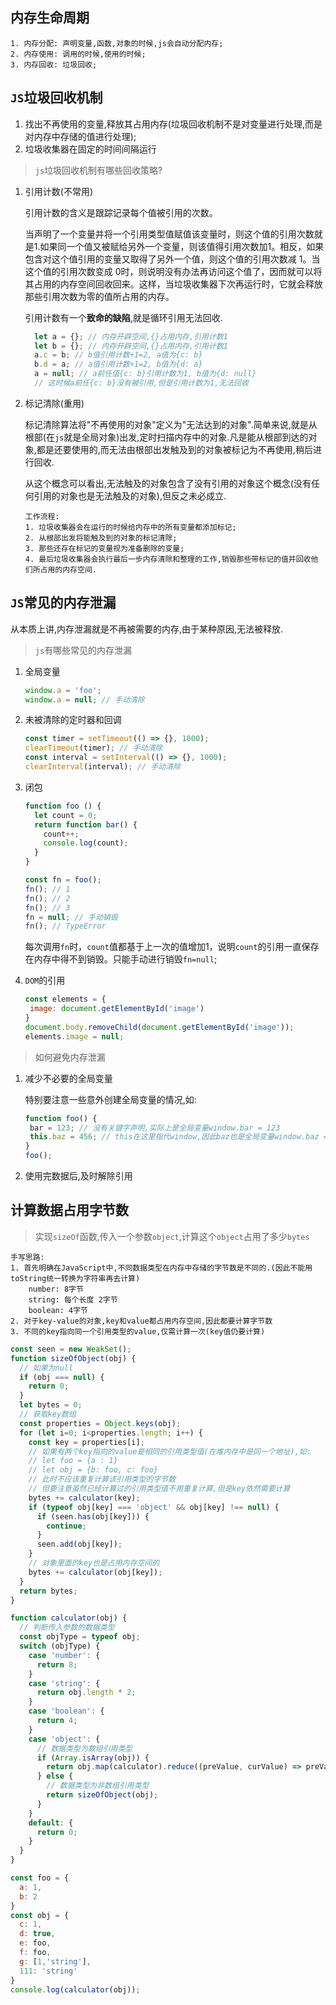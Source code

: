 ## 内存生命周期

```
1. 内存分配: 声明变量,函数,对象的时候,js会自动分配内存;
2. 内存使用: 调用的时候,使用的时候;
3. 内存回收: 垃圾回收;
```



## `JS`垃圾回收机制

1. 找出不再使用的变量,释放其占用内存(垃圾回收机制不是对变量进行处理,而是对内存中存储的值进行处理);
2. 垃圾收集器在固定的时间间隔运行

> `js`垃圾回收机制有哪些回收策略?

1. 引用计数(不常用)

   引用计数的含义是跟踪记录每个值被引用的次数。

   当声明了一个变量并将一个引用类型值赋值该变量时，则这个值的引用次数就是1.如果同一个值又被赋给另外一个变量，则该值得引用次数加1。相反，如果包含对这个值引用的变量又取得了另外一个值，则这个值的引用次数减 1。当这个值的引用次数变成 0时，则说明没有办法再访问这个值了，因而就可以将其占用的内存空间回收回来。这样，当垃圾收集器下次再运行时，它就会释放那些引用次数为零的值所占用的内存。

   引用计数有一个**致命的缺陷**,就是循环引用无法回收.

   ```js
     let a = {}; // 内存开辟空间,{}占用内存,引用计数1
     let b = {}; // 内存开辟空间,{}占用内存,引用计数1
     a.c = b; // b值引用计数+1=2, a值为{c: b}
     b.d = a; // a值引用计数+1=2, b值为{d: a}
     a = null; // a前任值{c: b}引用计数为1, b值为{d: null}
     // 这时候a前任{c: b}没有被引用,但是引用计数为1,无法回收
   ```

2. 标记清除(重用)

   标记清除算法将"不再使用的对象"定义为"无法达到的对象".简单来说,就是从根部(在`js`就是全局对象)出发,定时扫描内存中的对象.凡是能从根部到达的对象,都是还要使用的,而无法由根部出发触及到的对象被标记为不再使用,稍后进行回收.

   从这个概念可以看出,无法触及的对象包含了没有引用的对象这个概念(没有任何引用的对象也是无法触及的对象),但反之未必成立.

   ```
   工作流程:
   1. 垃圾收集器会在运行的时候给内存中的所有变量都添加标记;
   2. 从根部出发将能触及到的对象的标记清除;
   3. 那些还存在标记的变量视为准备删除的变量;
   4. 最后垃圾收集器会执行最后一步内存清除和整理的工作,销毁那些带标记的值并回收他们所占用的内存空间.
   ```

   



## `JS`常见的内存泄漏

从本质上讲,内存泄漏就是不再被需要的内存,由于某种原因,无法被释放.

> `js`有哪些常见的内存泄漏

1. 全局变量

   ```js
   window.a = 'foo';
   window.a = null; // 手动清除
   ```

2. 未被清除的定时器和回调

   ```js
   const timer = setTimeout(() => {}, 1000);
   clearTimeout(timer); // 手动清除
   const interval = setInterval(() => {}, 1000);
   clearInterval(interval); // 手动清除
   ```

3. 闭包

   ```js
   function foo () {
     let count = 0;
     return function bar() {
       count++;
       console.log(count);
     }
   }
   
   const fn = foo();
   fn(); // 1
   fn(); // 2
   fn(); // 3
   fn = null; // 手动销毁
   fn(); // TypeError
   ```

   每次调用`fn`时，`count`值都基于上一次的值增加1，说明`count`的引用一直保存在内存中得不到销毁。只能手动进行销毁`fn=null`;

4. `DOM`的引用

   ```js
   const elements = {
   	image: document.getElementById('image')
   }
   document.body.removeChild(document.getElementById('image'));
   elements.image = null;
   ```



> 如何避免内存泄漏

1. 减少不必要的全局变量

   特别要注意一些意外创建全局变量的情况,如:

   ```js
   function foo() {
   	bar = 123; // 没有关键字声明,实际上是全局变量window.bar = 123
   	this.baz = 456; // this在这里指代window,因此baz也是全局变量window.baz = 456
   }
   foo();
   ```

   

2. 使用完数据后,及时解除引用



## 计算数据占用字节数

> 实现`sizeOf`函数,传入一个参数`object`,计算这个`object`占用了多少`bytes`

```
手写思路:
1. 首先明确在JavaScript中,不同数据类型在内存中存储的字节数是不同的.(因此不能用toString统一转换为字符串再去计算)
	number: 8字节
	string: 每个长度 2字节
	boolean: 4字节
2. 对于key-value的对象,key和value都占用内存空间,因此都要计算字节数
3. 不同的key指向同一个引用类型的value,仅需计算一次(key值仍要计算)
```

```js
const seen = new WeakSet();
function sizeOfObject(obj) {
  // 如果为null
  if (obj === null) {
    return 0;
  }
  let bytes = 0;
  // 获取key数组
  const properties = Object.keys(obj);
  for (let i=0; i<properties.length; i++) {
    const key = properties[i];
    // 如果有两个key指向的value是相同的引用类型值(在堆内存中是同一个地址),如:
    // let foo = {a : 1}
    // let obj = {b: foo, c: foo}
    // 此时不应该重复计算该引用类型的字节数
    // 但要注意虽然已经计算过的引用类型值不用重复计算,但是key依然需要计算
    bytes += calculator(key);
    if (typeof obj[key] === 'object' && obj[key] !== null) {
      if (seen.has(obj[key])) {
        continue;
      }
      seen.add(obj[key]);
    }
    // 对象里面的key也是占用内存空间的
    bytes += calculator(obj[key]);
  }
  return bytes;
}

function calculator(obj) {
  // 判断传入参数的数据类型
  const objType = typeof obj;
  switch (objType) {
    case 'number': {
      return 8;
    }
    case 'string': {
      return obj.length * 2;
    }
    case 'boolean': {
      return 4;
    }
    case 'object': {
      // 数据类型为数组引用类型
      if (Array.isArray(obj)) {
        return obj.map(calculator).reduce((preValue, curValue) => preValue + curValue);
      } else {
        // 数据类型为非数组引用类型
        return sizeOfObject(obj);
      }
    }
    default: {
      return 0;
    }
  }
}

const foo = {
  a: 1,
  b: 2
}
const obj = {
  c: 1,
  d: true,
  e: foo,
  f: foo,
  g: [1,'string'],
  111: 'string'
}
console.log(calculator(obj));
```
